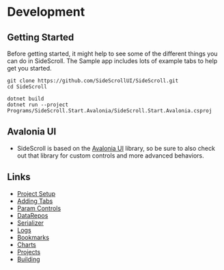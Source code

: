 # Development

## Getting Started
Before getting started, it might help to see some of the different things you can do in SideScroll. The Sample app includes lots of example tabs to help get you started.
```
git clone https://github.com/SideScrollUI/SideScroll.git
cd SideScroll
```
```
dotnet build
dotnet run --project Programs/SideScroll.Start.Avalonia/SideScroll.Start.Avalonia.csproj
```

## Avalonia UI
* SideScroll is based on the [Avalonia UI](https://github.com/AvaloniaUI/Avalonia) library, so be sure to also check out that library for custom controls and more advanced behaviors.

## Links
* [Project Setup](ProjectSetup.md)
* [Adding Tabs](AddingTabs.md)
* [Param Controls](ParamControls.md)
* [DataRepos](DataRepos.md)
* [Serializer](Serializer.md)
* [Logs](Logs.md)
* [Bookmarks](Bookmarks.md)
* [Charts](Charts.md)
* [Projects](Projects.md)
* [Building](Building.md)
